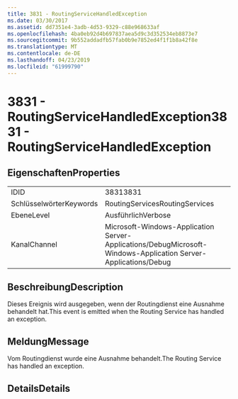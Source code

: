 ```yaml
---
title: 3831 - RoutingServiceHandledException
ms.date: 03/30/2017
ms.assetid: dd7351e4-3adb-4d53-9329-c88e968633af
ms.openlocfilehash: 4ba0eb92d4b697837aea5d9c3d352534eb8873e7
ms.sourcegitcommit: 9b552addadfb57fab0b9e7852ed4f1f1b8a42f8e
ms.translationtype: MT
ms.contentlocale: de-DE
ms.lasthandoff: 04/23/2019
ms.locfileid: "61999790"
---
```

# <a name="3831---routingservicehandledexception"></a><span data-ttu-id="db35b-102">3831 - RoutingServiceHandledException</span><span class="sxs-lookup"><span data-stu-id="db35b-102">3831 - RoutingServiceHandledException</span></span>
## <a name="properties"></a><span data-ttu-id="db35b-103">Eigenschaften</span><span class="sxs-lookup"><span data-stu-id="db35b-103">Properties</span></span>  
  
|||  
|-|-|  
|<span data-ttu-id="db35b-104">ID</span><span class="sxs-lookup"><span data-stu-id="db35b-104">ID</span></span>|<span data-ttu-id="db35b-105">3831</span><span class="sxs-lookup"><span data-stu-id="db35b-105">3831</span></span>|  
|<span data-ttu-id="db35b-106">Schlüsselwörter</span><span class="sxs-lookup"><span data-stu-id="db35b-106">Keywords</span></span>|<span data-ttu-id="db35b-107">RoutingServices</span><span class="sxs-lookup"><span data-stu-id="db35b-107">RoutingServices</span></span>|  
|<span data-ttu-id="db35b-108">Ebene</span><span class="sxs-lookup"><span data-stu-id="db35b-108">Level</span></span>|<span data-ttu-id="db35b-109">Ausführlich</span><span class="sxs-lookup"><span data-stu-id="db35b-109">Verbose</span></span>|  
|<span data-ttu-id="db35b-110">Kanal</span><span class="sxs-lookup"><span data-stu-id="db35b-110">Channel</span></span>|<span data-ttu-id="db35b-111">Microsoft-Windows-Application Server-Applications/Debug</span><span class="sxs-lookup"><span data-stu-id="db35b-111">Microsoft-Windows-Application Server-Applications/Debug</span></span>|  
  
## <a name="description"></a><span data-ttu-id="db35b-112">Beschreibung</span><span class="sxs-lookup"><span data-stu-id="db35b-112">Description</span></span>  
 <span data-ttu-id="db35b-113">Dieses Ereignis wird ausgegeben, wenn der Routingdienst eine Ausnahme behandelt hat.</span><span class="sxs-lookup"><span data-stu-id="db35b-113">This event is emitted when the Routing Service has handled an exception.</span></span>  
  
## <a name="message"></a><span data-ttu-id="db35b-114">Meldung</span><span class="sxs-lookup"><span data-stu-id="db35b-114">Message</span></span>  
 <span data-ttu-id="db35b-115">Vom Routingdienst wurde eine Ausnahme behandelt.</span><span class="sxs-lookup"><span data-stu-id="db35b-115">The Routing Service has handled an exception.</span></span>  
  
## <a name="details"></a><span data-ttu-id="db35b-116">Details</span><span class="sxs-lookup"><span data-stu-id="db35b-116">Details</span></span>
